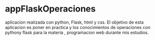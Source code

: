 # appFlaskOperaciones
aplicacion realizada con python, Flask, html y css. El objetivo de esta aplicacion es poner en practica y los conocimientos de operaciones con pythony flask para la materia , programacion web durante mis estudios.
